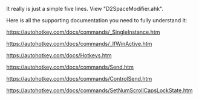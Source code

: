 It really is just a simple five lines. View "D2SpaceModifier.ahk".

Here is all the supporting documentation you need to fully understand it:

https://autohotkey.com/docs/commands/_SingleInstance.htm

https://autohotkey.com/docs/commands/_IfWinActive.htm

https://autohotkey.com/docs/Hotkeys.htm

https://autohotkey.com/docs/commands/Send.htm

https://autohotkey.com/docs/commands/ControlSend.htm

https://autohotkey.com/docs/commands/SetNumScrollCapsLockState.htm
